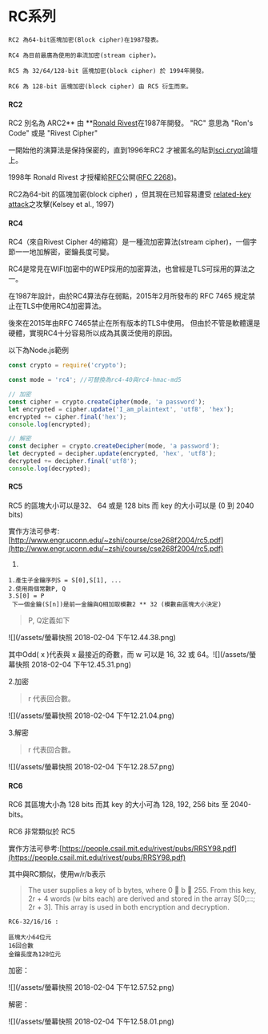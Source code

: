 # RC系列

```
RC2 為64-bit區塊加密(Block cipher)在1987發表。

RC4 為目前最廣為使用的串流加密(stream cipher)。

RC5 為 32/64/128-bit 區塊加密(block cipher) 於 1994年開發。

RC6 為 128-bit 區塊加密(block cipher) 由 RC5 衍生而來。
```

#### RC2

RC2  別名為 ARC2** 由 **[Ronald Rivest](https://en.wikipedia.org/wiki/Ron_Rivest)在1987年開發。 "RC" 意思為 "Ron's Code" 或是 "Rivest Cipher"

一開始他的演算法是保持保密的，直到1996年RC2 才被匿名的貼到[sci.crypt](https://en.wikipedia.org/wiki/Sci.crypt)論壇上。

1998年 Ronald Rivest 才授權給[RFC](https://en.wikipedia.org/wiki/Request_for_Comments)公開\([RFC 2268](https://tools.ietf.org/html/2268)\)。

RC2為64-bit 的區塊加密\(block cipher\) ，但其現在已知容易遭受 [related-key attack](https://en.wikipedia.org/wiki/Related-key_attack)之攻擊\(Kelsey et al., 1997\)

#### RC4

RC4（來自Rivest Cipher 4的縮寫）是一種流加密算法\(stream cipher\)，一個字節一一地加解密，密鑰長度可變。

RC4是常見在WIFI加密中的WEP採用的加密算法，也曾經是TLS可採用的算法之一。

在1987年設計，由於RC4算法存在弱點，2015年2月所發布的 RFC 7465 規定禁止在TLS中使用RC4加密算法。

後來在2015年由RFC 7465禁止在所有版本的TLS中使用。 但由於不管是軟體還是硬體，實現RC4十分容易所以成為其廣泛使用的原因。

以下為Node.js範例

```js
const crypto = require('crypto');

const mode = 'rc4'; //可替換為rc4-40與rc4-hmac-md5

// 加密
const cipher = crypto.createCipher(mode, 'a password');
let encrypted = cipher.update('I_am_plaintext', 'utf8', 'hex');
encrypted += cipher.final('hex');
console.log(encrypted);

// 解密
const decipher = crypto.createDecipher(mode, 'a password');
let decrypted = decipher.update(encrypted, 'hex', 'utf8');
decrypted += decipher.final('utf8');
console.log(decrypted);
```

#### RC5

RC5 的區塊大小可以是32、 64 或是 128 bits 而 key 的大小可以是 \(0 到 2040 bits\)

實作方法可參考:[http://www.engr.uconn.edu/~zshi/course/cse268f2004/rc5.pdf](http://www.engr.uconn.edu/~zshi/course/cse268f2004/rc5.pdf)

1.

```
1.產生子金鑰序列S = S[0],S[1], ...
2.使用兩個常數P, Q
3.S[0] = P
 下一個金鑰(S[n])是前一金鑰與Q相加取模數2 ** 32 (模數由區塊大小決定)
```

> P, Q定義如下

![](/assets/螢幕快照 2018-02-04 下午12.44.38.png)

其中Odd\( x \)代表與 x 最接近的奇數，而 w 可以是 16, 32 或 64。![](/assets/螢幕快照 2018-02-04 下午12.45.31.png)

2.加密

> r 代表回合數。

![](/assets/螢幕快照 2018-02-04 下午12.21.04.png)

3.解密

> r 代表回合數。

![](/assets/螢幕快照 2018-02-04 下午12.28.57.png)

#### RC6

RC6 其區塊大小為 128 bits 而其 key 的大小可為 128, 192, 256 bits 至 2040-bits。

RC6 非常類似於 RC5

實作方法可參考:[https://people.csail.mit.edu/rivest/pubs/RRSY98.pdf](https://people.csail.mit.edu/rivest/pubs/RRSY98.pdf)

其中與RC類似，使用w/r/b表示

> The user supplies a key of b bytes, where 0  b  255. From this key, 2r + 4 words \(w bits each\) are derived and stored in the array S\[0;:::; 2r + 3\]. This array is used in both encryption and decryption.

```
RC6-32/16/16 :

區塊大小64位元
16回合數
金鑰長度為128位元
```

加密：

![](/assets/螢幕快照 2018-02-04 下午12.57.52.png)

解密：

![](/assets/螢幕快照 2018-02-04 下午12.58.01.png)

